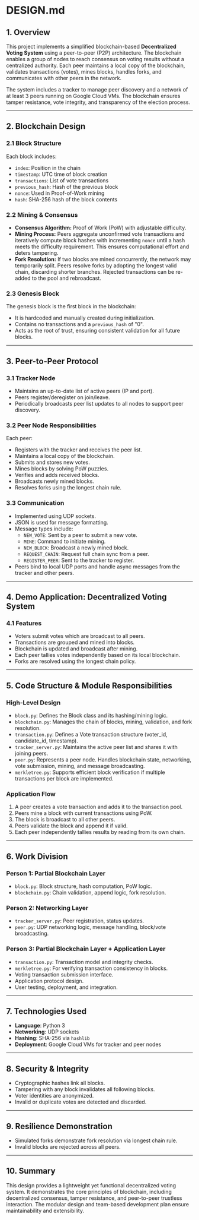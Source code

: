 # DESIGN.md

## 1. Overview
This project implements a simplified blockchain-based **Decentralized Voting System** using a peer-to-peer (P2P) architecture. The blockchain enables a group of nodes to reach consensus on voting results without a centralized authority. Each peer maintains a local copy of the blockchain, validates transactions (votes), mines blocks, handles forks, and communicates with other peers in the network.

The system includes a tracker to manage peer discovery and a network of at least 3 peers running on Google Cloud VMs. The blockchain ensures tamper resistance, vote integrity, and transparency of the election process.

---

## 2. Blockchain Design

### 2.1 Block Structure
Each block includes:
- `index`: Position in the chain
- `timestamp`: UTC time of block creation
- `transactions`: List of vote transactions
- `previous_hash`: Hash of the previous block
- `nonce`: Used in Proof-of-Work mining
- `hash`: SHA-256 hash of the block contents

### 2.2 Mining & Consensus
- **Consensus Algorithm:** Proof of Work (PoW) with adjustable difficulty.
- **Mining Process:** Peers aggregate unconfirmed vote transactions and iteratively compute block hashes with incrementing `nonce` until a hash meets the difficulty requirement. This ensures computational effort and deters tampering.
- **Fork Resolution:** If two blocks are mined concurrently, the network may temporarily split. Peers resolve forks by adopting the longest valid chain, discarding shorter branches. Rejected transactions can be re-added to the pool and rebroadcast.

### 2.3 Genesis Block
The genesis block is the first block in the blockchain:
- It is hardcoded and manually created during initialization.
- Contains no transactions and a `previous_hash` of "0".
- Acts as the root of trust, ensuring consistent validation for all future blocks.

---

## 3. Peer-to-Peer Protocol

### 3.1 Tracker Node
- Maintains an up-to-date list of active peers (IP and port).
- Peers register/deregister on join/leave.
- Periodically broadcasts peer list updates to all nodes to support peer discovery.

### 3.2 Peer Node Responsibilities
Each peer:
- Registers with the tracker and receives the peer list.
- Maintains a local copy of the blockchain.
- Submits and stores new votes.
- Mines blocks by solving PoW puzzles.
- Verifies and adds received blocks.
- Broadcasts newly mined blocks.
- Resolves forks using the longest chain rule.

### 3.3 Communication
- Implemented using UDP sockets.
- JSON is used for message formatting.
- Message types include:
  - `NEW_VOTE`: Sent by a peer to submit a new vote.
  - `MINE`: Command to initiate mining.
  - `NEW_BLOCK`: Broadcast a newly mined block.
  - `REQUEST_CHAIN`: Request full chain sync from a peer.
  - `REGISTER_PEER`: Sent to the tracker to register.
- Peers bind to local UDP ports and handle async messages from the tracker and other peers.

---

## 4. Demo Application: Decentralized Voting System

### 4.1 Features
- Voters submit votes which are broadcast to all peers.
- Transactions are grouped and mined into blocks.
- Blockchain is updated and broadcast after mining.
- Each peer tallies votes independently based on its local blockchain.
- Forks are resolved using the longest chain policy.

---

## 5. Code Structure & Module Responsibilities

### High-Level Design
- `block.py`: Defines the Block class and its hashing/mining logic.
- `blockchain.py`: Manages the chain of blocks, mining, validation, and fork resolution.
- `transaction.py`: Defines a Vote transaction structure (voter_id, candidate_id, timestamp).
- `tracker_server.py`: Maintains the active peer list and shares it with joining peers.
- `peer.py`: Represents a peer node. Handles blockchain state, networking, vote submission, mining, and message broadcasting.
- `merkletree.py`: Supports efficient block verification if multiple transactions per block are implemented.

### Application Flow
1. A peer creates a vote transaction and adds it to the transaction pool.
2. Peers mine a block with current transactions using PoW.
3. The block is broadcast to all other peers.
4. Peers validate the block and append it if valid.
5. Each peer independently tallies results by reading from its own chain.

---

## 6. Work Division

### Person 1: Partial Blockchain Layer
- `block.py`: Block structure, hash computation, PoW logic.
- `blockchain.py`: Chain validation, append logic, fork resolution.

### Person 2: Networking Layer
- `tracker_server.py`: Peer registration, status updates.
- `peer.py`: UDP networking logic, message handling, block/vote broadcasting.

### Person 3: Partial Blockchain Layer + Application Layer
- `transaction.py`: Transaction model and integrity checks.
- `merkletree.py`: For verifying transaction consistency in blocks.
- Voting transaction submission interface.
- Application protocol design.
- User testing, deployment, and integration.

---

## 7. Technologies Used
- **Language**: Python 3
- **Networking**: UDP sockets
- **Hashing**: SHA-256 via `hashlib`
- **Deployment**: Google Cloud VMs for tracker and peer nodes

---

## 8. Security & Integrity
- Cryptographic hashes link all blocks.
- Tampering with any block invalidates all following blocks.
- Voter identities are anonymized.
- Invalid or duplicate votes are detected and discarded.

---

## 9. Resilience Demonstration
- Simulated forks demonstrate fork resolution via longest chain rule.
- Invalid blocks are rejected across all peers.

---

## 10. Summary
This design provides a lightweight yet functional decentralized voting system. It demonstrates the core principles of blockchain, including decentralized consensus, tamper resistance, and peer-to-peer trustless interaction. The modular design and team-based development plan ensure maintainability and extensibility.

